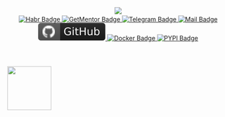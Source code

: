 <div id="header" align="center">
  <a href="#"><img src="https://media.giphy.com/media/KzJkzjggfGN5Py6nkT/giphy.gif" width="100" style="pointer-events:none;cursor:default;"/></a>
  
  <div id="badges">
    <a href="https://habr.com/ru/users/Niccolum/">
      <img src="https://user-images.githubusercontent.com/32839735/151925904-a18a7d9a-4b5a-47ff-883b-b02699c358cd.png" width=20 height=20 alt="Habr Badge"/>
    </a>
    <a href="https://getmentor.dev/mentor/nikolay-vidov-327">
      <img src="https://getmentor.dev/_next/image?url=/images/logo.png&w=128&q=1" width=80 height=20 alt="GetMentor Badge"/>
    </a>
    <a href="https://t.me/Niccolum">
      <img src="https://badges.aleen42.com/src/telegram.svg" alt="Telegram Badge"/>
    </a>
    <a href="mailto:lastsal@mail.ru">
      <img src="https://cdn4.iconfinder.com/data/icons/social-media-logos-6/512/112-gmail_email_mail-512.png" width=30 height=20 alt="Mail Badge"/>
    </a>
    <a href="https://github.com/Niccolum/">
      <img src="https://github.com/aleen42/badges/raw/master/src/github.svg" alt="Github Badge"/>
    </a>
    <a href="https://hub.docker.com/u/niccolum">
      <img src="https://badges.aleen42.com/src/docker.svg" alt="Docker Badge"/>
    </a>
    <a href="https://pypi.org/user/Niccolum/">
      <img src="https://pbs.twimg.com/profile_images/909757546063323137/-RIWgodF_400x400.jpg" width=20 height=20 alt="PYPI Badge"/>
    </a>
  </div>
  <img src="https://komarev.com/ghpvc/?username=Niccolum&style=flat&color=blue" alt=""/>
  
</div>

<h1>
  <a href="#"><img src="https://media3.giphy.com/media/KAq5w47R9rmTuvWOWa/giphy.gif" width="100px" height="100px" /></a>
</h1>
